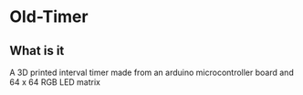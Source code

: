 # Old-Timer

## What is it
A 3D printed interval timer made from an arduino microcontroller board and 64 x 64 RGB LED matrix

